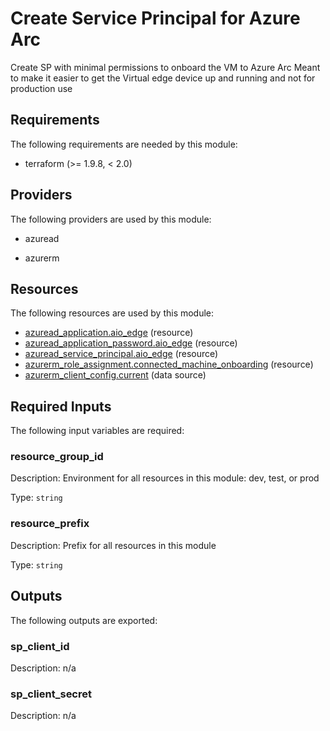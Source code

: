 <!-- BEGIN_TF_DOCS -->
# Create Service Principal for Azure Arc

Create SP with minimal permissions to onboard the VM to Azure Arc
Meant to make it easier to get the Virtual edge device up and running and not for production use

## Requirements

The following requirements are needed by this module:

- terraform (>= 1.9.8, < 2.0)

## Providers

The following providers are used by this module:

- azuread

- azurerm

## Resources

The following resources are used by this module:

- [azuread_application.aio_edge](https://registry.terraform.io/providers/hashicorp/azuread/latest/docs/resources/application) (resource)
- [azuread_application_password.aio_edge](https://registry.terraform.io/providers/hashicorp/azuread/latest/docs/resources/application_password) (resource)
- [azuread_service_principal.aio_edge](https://registry.terraform.io/providers/hashicorp/azuread/latest/docs/resources/service_principal) (resource)
- [azurerm_role_assignment.connected_machine_onboarding](https://registry.terraform.io/providers/hashicorp/azurerm/latest/docs/resources/role_assignment) (resource)
- [azurerm_client_config.current](https://registry.terraform.io/providers/hashicorp/azurerm/latest/docs/data-sources/client_config) (data source)

## Required Inputs

The following input variables are required:

### resource\_group\_id

Description: Environment for all resources in this module: dev, test, or prod

Type: `string`

### resource\_prefix

Description: Prefix for all resources in this module

Type: `string`

## Outputs

The following outputs are exported:

### sp\_client\_id

Description: n/a

### sp\_client\_secret

Description: n/a
<!-- END_TF_DOCS -->